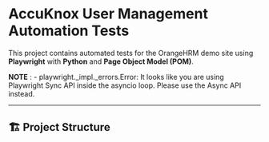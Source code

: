 # AccuKnox User Management Automation Tests

This project contains automated tests for the OrangeHRM demo site using **Playwright** with **Python** and **Page Object Model (POM)**.

**NOTE** : - playwright._impl._errors.Error: It looks like you are using Playwright Sync API inside the asyncio loop.
Please use the Async API instead.

---

## 🏗 Project Structure

